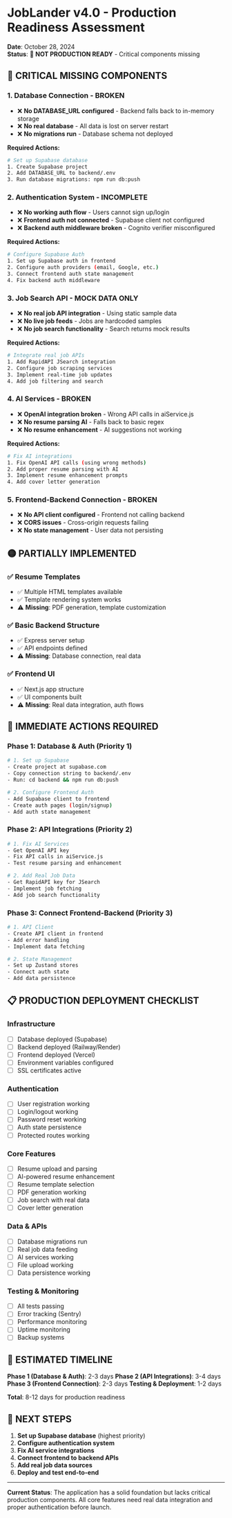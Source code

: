 # JobLander v4.0 - Production Readiness Assessment

**Date**: October 28, 2024  
**Status**: 🚨 **NOT PRODUCTION READY** - Critical components missing

## 🔴 CRITICAL MISSING COMPONENTS

### 1. **Database Connection - BROKEN**
- ❌ **No DATABASE_URL configured** - Backend falls back to in-memory storage
- ❌ **No real database** - All data is lost on server restart
- ❌ **No migrations run** - Database schema not deployed

**Required Actions:**
```bash
# Set up Supabase database
1. Create Supabase project
2. Add DATABASE_URL to backend/.env
3. Run database migrations: npm run db:push
```

### 2. **Authentication System - INCOMPLETE**
- ❌ **No working auth flow** - Users cannot sign up/login
- ❌ **Frontend auth not connected** - Supabase client not configured
- ❌ **Backend auth middleware broken** - Cognito verifier misconfigured

**Required Actions:**
```bash
# Configure Supabase Auth
1. Set up Supabase auth in frontend
2. Configure auth providers (email, Google, etc.)
3. Connect frontend auth state management
4. Fix backend auth middleware
```

### 3. **Job Search API - MOCK DATA ONLY**
- ❌ **No real job API integration** - Using static sample data
- ❌ **No live job feeds** - Jobs are hardcoded samples
- ❌ **No job search functionality** - Search returns mock results

**Required Actions:**
```bash
# Integrate real job APIs
1. Add RapidAPI JSearch integration
2. Configure job scraping services
3. Implement real-time job updates
4. Add job filtering and search
```

### 4. **AI Services - BROKEN**
- ❌ **OpenAI integration broken** - Wrong API calls in aiService.js
- ❌ **No resume parsing AI** - Falls back to basic regex
- ❌ **No resume enhancement** - AI suggestions not working

**Required Actions:**
```bash
# Fix AI integrations
1. Fix OpenAI API calls (using wrong methods)
2. Add proper resume parsing with AI
3. Implement resume enhancement prompts
4. Add cover letter generation
```

### 5. **Frontend-Backend Connection - BROKEN**
- ❌ **No API client configured** - Frontend not calling backend
- ❌ **CORS issues** - Cross-origin requests failing
- ❌ **No state management** - User data not persisting

## 🟡 PARTIALLY IMPLEMENTED

### ✅ **Resume Templates**
- ✅ Multiple HTML templates available
- ✅ Template rendering system works
- ⚠️ **Missing**: PDF generation, template customization

### ✅ **Basic Backend Structure**
- ✅ Express server setup
- ✅ API endpoints defined
- ⚠️ **Missing**: Database connection, real data

### ✅ **Frontend UI**
- ✅ Next.js app structure
- ✅ UI components built
- ⚠️ **Missing**: Real data integration, auth flows

## 🚨 IMMEDIATE ACTIONS REQUIRED

### **Phase 1: Database & Auth (Priority 1)**
```bash
# 1. Set up Supabase
- Create project at supabase.com
- Copy connection string to backend/.env
- Run: cd backend && npm run db:push

# 2. Configure Frontend Auth
- Add Supabase client to frontend
- Create auth pages (login/signup)
- Add auth state management
```

### **Phase 2: API Integrations (Priority 2)**
```bash
# 1. Fix AI Services
- Get OpenAI API key
- Fix API calls in aiService.js
- Test resume parsing and enhancement

# 2. Add Real Job Data
- Get RapidAPI key for JSearch
- Implement job fetching
- Add job search functionality
```

### **Phase 3: Connect Frontend-Backend (Priority 3)**
```bash
# 1. API Client
- Create API client in frontend
- Add error handling
- Implement data fetching

# 2. State Management
- Set up Zustand stores
- Connect auth state
- Add data persistence
```

## 📋 PRODUCTION DEPLOYMENT CHECKLIST

### **Infrastructure**
- [ ] Database deployed (Supabase)
- [ ] Backend deployed (Railway/Render)
- [ ] Frontend deployed (Vercel)
- [ ] Environment variables configured
- [ ] SSL certificates active

### **Authentication**
- [ ] User registration working
- [ ] Login/logout working
- [ ] Password reset working
- [ ] Auth state persistence
- [ ] Protected routes working

### **Core Features**
- [ ] Resume upload and parsing
- [ ] AI-powered resume enhancement
- [ ] Resume template selection
- [ ] PDF generation working
- [ ] Job search with real data
- [ ] Cover letter generation

### **Data & APIs**
- [ ] Database migrations run
- [ ] Real job data feeding
- [ ] AI services working
- [ ] File upload working
- [ ] Data persistence working

### **Testing & Monitoring**
- [ ] All tests passing
- [ ] Error tracking (Sentry)
- [ ] Performance monitoring
- [ ] Uptime monitoring
- [ ] Backup systems

## 🎯 ESTIMATED TIMELINE

**Phase 1 (Database & Auth)**: 2-3 days
**Phase 2 (API Integrations)**: 3-4 days  
**Phase 3 (Frontend Connection)**: 2-3 days
**Testing & Deployment**: 1-2 days

**Total**: 8-12 days for production readiness

## 🔧 NEXT STEPS

1. **Set up Supabase database** (highest priority)
2. **Configure authentication system**
3. **Fix AI service integrations**
4. **Connect frontend to backend APIs**
5. **Add real job data sources**
6. **Deploy and test end-to-end**

---

**Current Status**: The application has a solid foundation but lacks critical production components. All core features need real data integration and proper authentication before launch.
